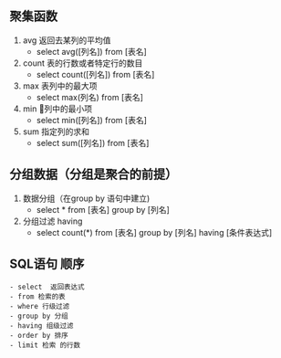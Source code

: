 ## 聚集函数
1. avg 返回去某列的平均值
    - select avg([列名]) from [表名]
2. count 表的行数或者特定行的数目
    - select count([列名]) from [表名]
3. max 表列中的最大项
    - select max(列名) from [表名]
4. min 列中的最小项
    - select min([列名]) from [表名]
5. sum 指定列的求和
    - select sum([列名]) from [表名]
## 分组数据（分组是聚合的前提）
1. 数据分组（在group by 语句中建立)
    - select * from [表名] group by [列名]
2. 分组过滤 having
    - select count(*) from  [表名] group by [列名] having [条件表达式]
##  SQL语句 顺序
    - select  返回表达式
    - from 检索的表
    - where 行级过滤
    - group by 分组
    - having 组级过滤
    - order by 排序
    - limit 检索 的行数

